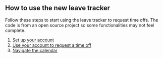 ## How to use the new leave tracker

Follow these steps to start using the leave tracker to request time offs. The code is from an open source project so some functionalities may not feel complete. 
 1. [Set up your account](leaves.md "Title")
 2. [Use your account to request a time off](http://example.com/ "Title")
 3. [Navigate the calendar](http://example.com/ "Title")


<!--stackedit_data:
eyJoaXN0b3J5IjpbLTUzMTYxNTI4MywtNTEwOTQ0MjY0LC0xNT
k5OTE2MDIxLDg2OTMyMzI0Nl19
-->